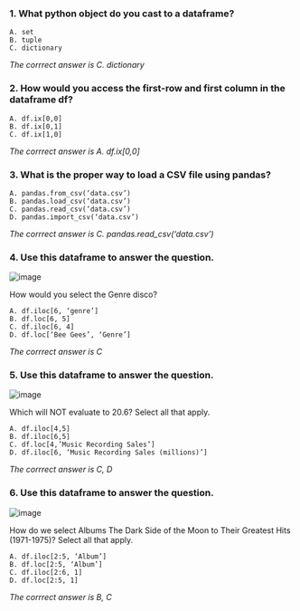 ### 1. What python object do you cast to a dataframe?
    A. set
    B. tuple 
    C. dictionary

_The corrrect answer is C. dictionary_
### 2. How would you access the first-row and first column in the dataframe df?
    A. df.ix[0,0]
    B. df.ix[0,1]
    C. df.ix[1,0]

_The corrrect answer is A. df.ix[0,0]_
### 3. What is the proper way to load a CSV file using pandas?
    A. pandas.from_csv(‘data.csv’)
    B. pandas.load_csv(‘data.csv’)
    C. pandas.read_csv(‘data.csv’)
    D. pandas.import_csv(‘data.csv’)

_The corrrect answer is C. pandas.read_csv(‘data.csv’)_
### 4. Use this dataframe to answer the question.
![image](https://github.com/user-attachments/assets/dd3775d3-4204-4a80-8097-8c17cfe67ec0)

How would you select the Genre disco?

    A. df.iloc[6, ‘genre’]
    B. df.loc[6, 5]
    C. df.iloc[6, 4]
    D. df.loc[‘Bee Gees’, ‘Genre’]

_The corrrect answer is C_
### 5. Use this dataframe to answer the question.
![image](https://github.com/user-attachments/assets/7c55a3e9-ce59-4f45-9d2b-156323f8b9ef)

Which will NOT evaluate to 20.6? Select all that apply.

    A. df.iloc[4,5]
    B. df.iloc[6,5]
    C. df.loc[4,’Music Recording Sales’]
    D. df.iloc[6, ‘Music Recording Sales (millions)’]

_The corrrect answer is C, D_
### 6. Use this dataframe to answer the question.
![image](https://github.com/user-attachments/assets/bd552ad5-0726-422f-b197-6dc710856454)

How do we select Albums The Dark Side of the Moon to Their Greatest Hits (1971-1975)? Select all that apply.

    A. df.iloc[2:5, ‘Album’]
    B. df.loc[2:5, ‘Album’]
    C. df.iloc[2:6, 1]
    D. df.loc[2:5, 1]

_The corrrect answer is B, C_
